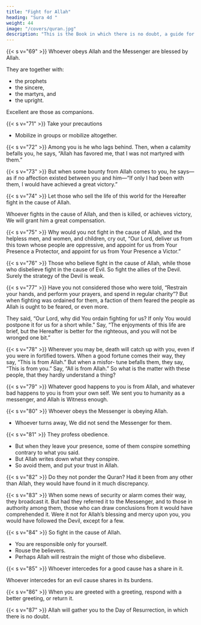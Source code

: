 ```yaml
---
title: "Fight for Allah"
heading: "Sura 4d "
weight: 44
image: "/covers/quran.jpg"
description: "This is the Book in which there is no doubt, a guide for the righteous."
---
```



{{< s v="69" >}} Whoever obeys Allah and the Messenger are blessed by Allah. 

They are together with:
- the prophets
- the sincere,
- the martyrs, and
- the upright. 

Excellent are those as companions.

<!-- 70. That is the grace from Allah. Allah suffices
as Knower. -->


{{< s v="71" >}} Take your precautions
- Mobilize in groups or mobilize altogether.

{{< s v="72" >}} Among you is he who lags behind. Then, when a calamity befalls you, he says, “Allah has favored me, that I was not martyred with them.”

{{< s v="73" >}} But when some bounty from Allah comes to you, he says—as if no affection existed between you and him—“If only I had been with them, I would have achieved a great victory.”

{{< s v="74" >}} Let those who sell the life of this world for the Hereafter fight in the cause of Allah.

Whoever fights in the cause of Allah, and then is killed, or achieves victory, We will grant him a great compensation.

{{< s v="75" >}} Why would you not fight in the cause of Allah, and the helpless men, and women, and children, cry out, “Our Lord, deliver us from this town whose people are oppressive, and appoint for us from Your Presence a Protector, and appoint for us from Your Presence a Victor.”

{{< s v="76" >}} Those who believe fight in the cause of Allah, while those who disbelieve fight in the cause of Evil. So fight the allies of the Devil. Surely the strategy of the Devil is weak.

{{< s v="77" >}} Have you not considered those who were told, “Restrain your hands, and perform your prayers, and spend in regular charity”? But when fighting was ordained for them, a faction of them feared the people as Allah is ought to be feared, or even more. 

They said, “Our Lord, why did You ordain fighting for us? If only You would postpone it for us for a short while.” Say, “The enjoyments of this life are brief, but the Hereafter is better for the righteous, and you will not be wronged one bit.”


{{< s v="78" >}} Wherever you may be, death will catch up with you, even if you were in fortified towers.
When a good fortune comes their way, they say, “This is from Allah.” But when a misfor-
tune befalls them, they say, “This is from you.” Say, “All is from Allah.” So what is the
matter with these people, that they hardly understand a thing?

{{< s v="79" >}} Whatever good happens to you is from Allah, and whatever bad happens to you is from
your own self. We sent you to humanity as a messenger, and Allah is Witness enough.

{{< s v="80" >}} Whoever obeys the Messenger is obeying Allah. 
- Whoever turns away, We did not send the Messenger for them.

{{< s v="81" >}} They profess obedience.
- But when they leave your presence, some of them conspire something contrary to what you said. 
- But Allah writes down what they conspire. 
- So avoid them, and put your trust in Allah.

{{< s v="82" >}} Do they not ponder the Quran? Had it been from any other than Allah, they would
have found in it much discrepancy. 


{{< s v="83" >}}  When some news of security or alarm comes their way, they broadcast it. But had they referred it to the Messenger, and to those in authority among them, those who can draw conclusions from it would have comprehended it. Were it not for Allah’s blessing and mercy upon you, you would have followed the Devil, except for a few.

{{< s v="84" >}}  So fight in the cause of Allah.
- You are responsible only for yourself.
- Rouse the believers. 
- Perhaps Allah will restrain the might of those who disbelieve. <!-- Allah is Stronger in
Might, and More Punishing. -->

{{< s v="85" >}}  Whoever intercedes for a good cause has a share in it. 

Whoever intercedes for an evil cause shares in its burdens. 
<!-- Allah keeps watch over everything. -->


{{< s v="86" >}} When you are greeted with a greeting, respond with a better greeting, or return it. 

<!-- Allah keeps count of everything. -->

{{< s v="87" >}}  Allah will gather you to the Day of Resurrection, in which there is no doubt. <!-- And who speaks more truly than Allah? -->

